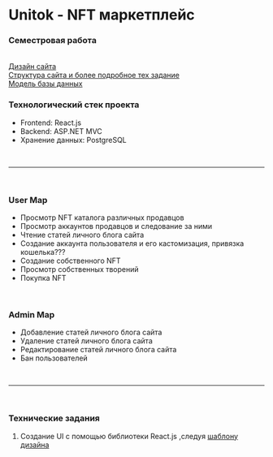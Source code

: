 # Unitok - NFT маркетплейс

<h3>Семестровая работа</h3> 
  <br/>
<a href="https://fixcode.ru/templates/html/unitok/"> Дизайн сайта </a>
<br/>
<a href="https://docs.google.com/document/d/17TU-B8Cyg-mN4T39tKLn1kczbjlxlwYV22fYjFeUSgc/edit?usp=sharing"> Структура сайта и более подробное тех задание</a>
<br/>
<a href=""> Модель базы данных </a>

<br/>

<h3>Технологический стек проекта</h3>
<ul>
  <li>Frontend: React.js </li>
  <li>Backend: ASP.NET MVC</li>
  <li>Хранение данных: PostgreSQL</li>
</ul>


<br/>
<hr/>
<br/>

<h3>User Map</h3>
<ul>
  <li>Просмотр NFT каталога различных продавцов</li>
  <li>Просмотр аккаунтов продавцов и следование за ними</li>
  <li>Чтение статей личного блога сайта</li>
  <li>Создание аккаунта пользователя и его кастомизация, привязка кошелька???</li>
  <li>Создание собственного NFT</li>
  <li>Просмотр собственных творений</li>
  <li>Покупка NFT</li>
</ul>
<br/>
<h3>Admin Map</h3>
<ul>
  <li>Добавление статей личного блога сайта</li>
  <li>Удаление статей личного блога сайта</li>
  <li>Редактирование статей личного блога сайта</li>
  <li>Бан пользователей</li>
</ul>

<br/>
<hr/>
<br/>

<h3>Технические задания</h3>
<ol>
  <li>Создание UI с помощью библиотеки React.js ,следуя <a href="https://fixcode.ru/templates/html/unitok/">шаблону дизайна </a></li>
</ol>
